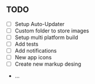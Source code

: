 ## TODO

* [ ] Setup Auto-Updater
* [ ] Custom folder to store images
* [ ] Setup multi platform build
* [ ] Add tests
* [ ] Add notifications
* [ ] New app icons
* [ ] Create new markup desing
* ...
